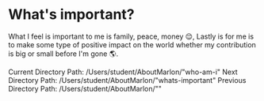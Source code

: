 # What's important? 
What I feel is important to me is family, peace, money 😌, 
Lastly is for me is to make some type of positive impact on the world whether my 
contribution is big or small before I'm gone 🌎.

Current Directory Path: /Users/student/AboutMarlon/"who-am-i"
Next Directory Path: /Users/student/AboutMarlon/"whats-important"
Previous Directory Path: /Users/student/AboutMarlon/""


